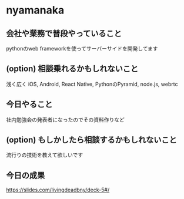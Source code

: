# nyamanaka

## 会社や業務で普段やっていること

pythonのweb frameworkを使ってサーバーサイドを開発してます

## (option) 相談乗れるかもしれないこと

浅く広く
iOS, Android, React Native, PythonのPyramid, node.js, webrtc

## 今日やること

社内勉強会の発表者になったのでその資料作りなど

## (option) もしかしたら相談するかもしれないこと

流行りの技術を教えて欲しいです

## 今日の成果

https://slides.com/livingdeadbny/deck-5#/